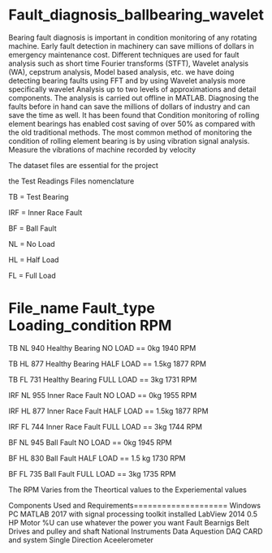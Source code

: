 # Fault_diagnosis_ballbearing_wavelet
Bearing fault diagnosis is important in condition monitoring of any rotating machine. 
Early fault detection in machinery can save millions of dollars in emergency maintenance cost.
Different techniques are used for fault analysis such as short time Fourier transforms (STFT), 
Wavelet analysis (WA), cepstrum analysis, Model based analysis, etc. we have doing detecting bearing faults using FFT and by using Wavelet
analysis more specifically wavelet Analysis up to two levels of approximations and detail components.
The analysis is carried out offline in MATLAB. 
Diagnosing the faults before in hand can save the millions of dollars of industry and can save the time as well.
It has been found that Condition monitoring of rolling element bearings has enabled cost saving of over 50% 
as compared with the old traditional methods. 
The most common method of monitoring the condition of rolling element bearing is by using vibration signal analysis.
Measure the vibrations of machine recorded by velocity

The dataset files are essential for the project 

the Test Readings Files nomenclature 

TB = Test Bearing

IRF = Inner Race Fault

BF = Ball Fault

NL = No Load

HL = Half Load

FL = Full Load
  
  File_name          Fault_type            Loading_condition         RPM
  ===========================================================================
  
  TB NL 940          Healthy Bearing        NO   LOAD == 0kg         1940 RPM
  
  TB HL 877          Healthy Bearing        HALF LOAD == 1.5kg       1877 RPM
  
  TB FL 731          Healthy Bearing        FULL LOAD == 3kg         1731 RPM
  
  IRF NL 955         Inner Race Fault       NO   LOAD == 0kg         1955 RPM
  
  IRF HL 877         Inner Race Fault       HALF LOAD == 1.5kg       1877 RPM
  
  IRF FL 744         Inner Race Fault       FULL LOAD == 3kg         1744 RPM 
  
  BF NL 945          Ball Fault             NO   LOAD == 0kg         1945 RPM
  
  BF HL 830          Ball Fault             HALF LOAD == 1.5 kg      1730 RPM 
  
  BF FL 735          Ball Fault             FULL LOAD == 3kg         1735 RPM
  
  The RPM Varies from the Theortical values to the Experiemental values
  
  
  Components Used and Requirements====================
  Windows PC 
  MATLAB 2017 with signal processing toolkit installed
  LabView 2014
  0.5 HP Motor %U can use whatever the power you want
  Fault Bearnigs
  Belt Drives and pulley and shaft 
  National Instruments Data Aquestion DAQ CARD and system 
  Single Direction Aceelerometer

